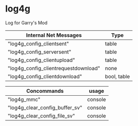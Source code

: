 # log4g
Log for Garry's Mod

| Internal Net Messages      | Type |
| ----------- | ----------- |
|"log4g_config_clientsent"|table|
|"log4g_config_serversent"|table|
|"log4g_config_clientupload"|table|
|"log4g_config_clientrequestdownload"|none|
|"log4g_config_clientdownload"|bool, table|

| Concommands      | usage |
| ----------- | ----------- |
| "log4g_mmc"      | console       |
| "log4g_clear_config_buffer_sv"     | console       |
| "log4g_clear_config_file_sv"     | console       |
